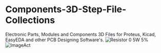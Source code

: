 # Components-3D-Step-File-Collections
Electronic Parts, Modules and Components 3D Files for Proteus, Kicad, EasyEDA and other PCB Designing Software's.
![Resistor 0 5W 5%](https://user-images.githubusercontent.com/78910261/195149026-f226413a-6242-4808-aea3-c1c8241dbf24.png)
![ImageAct](https://user-images.githubusercontent.com/78910261/195258301-b4d35ab2-9227-4669-abf6-3a35b71dc00c.jpg)
